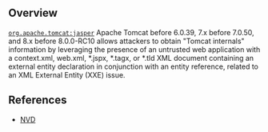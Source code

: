 ## Overview
[`org.apache.tomcat:jasper`](http://search.maven.org/#search%7Cga%7C1%7Ca%3A%22jasper%22)
Apache Tomcat before 6.0.39, 7.x before 7.0.50, and 8.x before 8.0.0-RC10 allows attackers to obtain "Tomcat internals" information by leveraging the presence of an untrusted web application with a context.xml, web.xml, *.jspx, *.tagx, or *.tld XML document containing an external entity declaration in conjunction with an entity reference, related to an XML External Entity (XXE) issue.

## References
- [NVD](https://web.nvd.nist.gov/view/vuln/detail?vulnId=CVE-2013-4590)